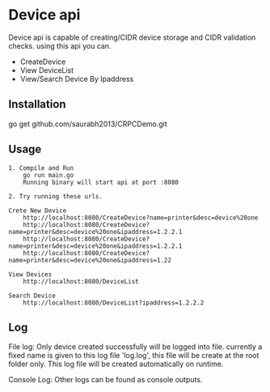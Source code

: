 # Device api
Device api is capable of creating/CIDR device storage and CIDR validation checks.
using this api you can. 
-	CreateDevice
-	View DeviceList
-	View/Search Device By Ipaddress

## Installation
 go get github.com/saurabh2013/CRPCDemo.git

## Usage 

	1. Compile and Run
		go run main.go 
		Running binary will start api at port :8080
		
	2. Try running these urls.

	Crete New Device 
		http://localhost:8080/CreateDevice?name=printer&desc=device%20one
		http://localhost:8080/CreateDevice?name=printer&desc=device%20one&ipaddress=1.2.2.1
		http://localhost:8080/CreateDevice?name=printer&desc=device%20one&ipaddress=1.2.2.1
		http://localhost:8080/CreateDevice?name=printer&desc=device%20one&ipaddress=1.22
	
	View Devices
		http://localhost:8080/DeviceList
	
	Search Device
		http://localhost:8080/DeviceList?ipaddress=1.2.2.2

## Log
File log:
	Only device created successfully will be logged into file. currently a fixed name is given to this log file 'log.log', this file will be create at the root folder only.
	This log file will be created automatically on runtime.
	
Console Log:
	Other logs can be found as console outputs.

 